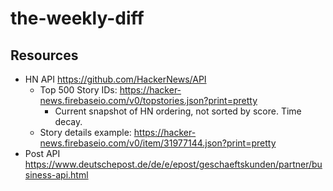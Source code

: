 # the-weekly-diff

## Resources
* HN API https://github.com/HackerNews/API
  * Top 500 Story IDs: https://hacker-news.firebaseio.com/v0/topstories.json?print=pretty
    * Current snapshot of HN ordering, not sorted by score. Time decay.
  * Story details example: https://hacker-news.firebaseio.com/v0/item/31977144.json?print=pretty
* Post API https://www.deutschepost.de/de/e/epost/geschaeftskunden/partner/business-api.html
